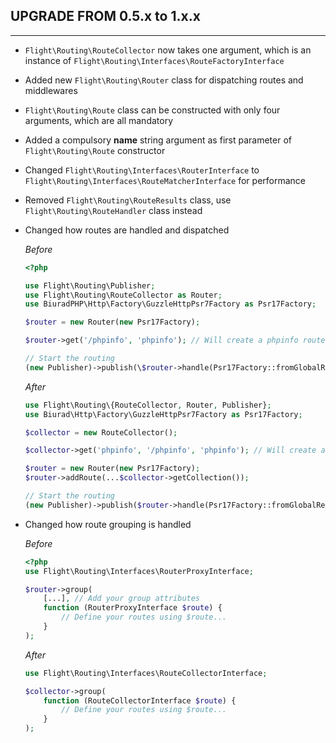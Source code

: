## UPGRADE FROM 0.5.x to 1.x.x

---

-   `Flight\Routing\RouteCollector` now takes one argument, which is an instance of `Flight\Routing\Interfaces\RouteFactoryInterface`
-   Added new `Flight\Routing\Router` class for dispatching routes and middlewares
-   `Flight\Routing\Route` class can be constructed with only four arguments, which are all mandatory
-   Added a compulsory **name** string argument as first parameter of `Flight\Routing\Route` constructor
-   Changed `Flight\Routing\Interfaces\RouterInterface` to `Flight\Routing\Interfaces\RouteMatcherInterface` for performance
-   Removed `Flight\Routing\RouteResults` class, use `Flight\Routing\RouteHandler` class instead
-   Changed how routes are handled and dispatched

    _Before_

    ```php
    <?php

    use Flight\Routing\Publisher;
    use Flight\Routing\RouteCollector as Router;
    use BiuradPHP\Http\Factory\GuzzleHttpPsr7Factory as Psr17Factory;

    $router = new Router(new Psr17Factory);

    $router->get('/phpinfo', 'phpinfo'); // Will create a phpinfo route.

    // Start the routing
    (new Publisher)->publish(\$router->handle(Psr17Factory::fromGlobalRequest()));
    ```

    _After_

    ```php
    use Flight\Routing\{RouteCollector, Router, Publisher};
    use Biurad\Http\Factory\GuzzleHttpPsr7Factory as Psr17Factory;

    $collector = new RouteCollector();

    $collector->get('phpinfo', '/phpinfo', 'phpinfo'); // Will create a phpinfo route.

    $router = new Router(new Psr17Factory);
    $router->addRoute(...$collector->getCollection());

    // Start the routing
    (new Publisher)->publish($router->handle(Psr17Factory::fromGlobalRequest()));
    ```

-   Changed how route grouping is handled

    _Before_

    ```php
    <?php
    use Flight\Routing\Interfaces\RouterProxyInterface;

    $router->group(
        [...], // Add your group attributes
        function (RouterProxyInterface $route) {
            // Define your routes using $route...
        }
    );
    ```

    _After_

    ```php
    use Flight\Routing\Interfaces\RouteCollectorInterface;

    $collector->group(
        function (RouteCollectorInterface $route) {
            // Define your routes using $route...
        }
    );
    ```
